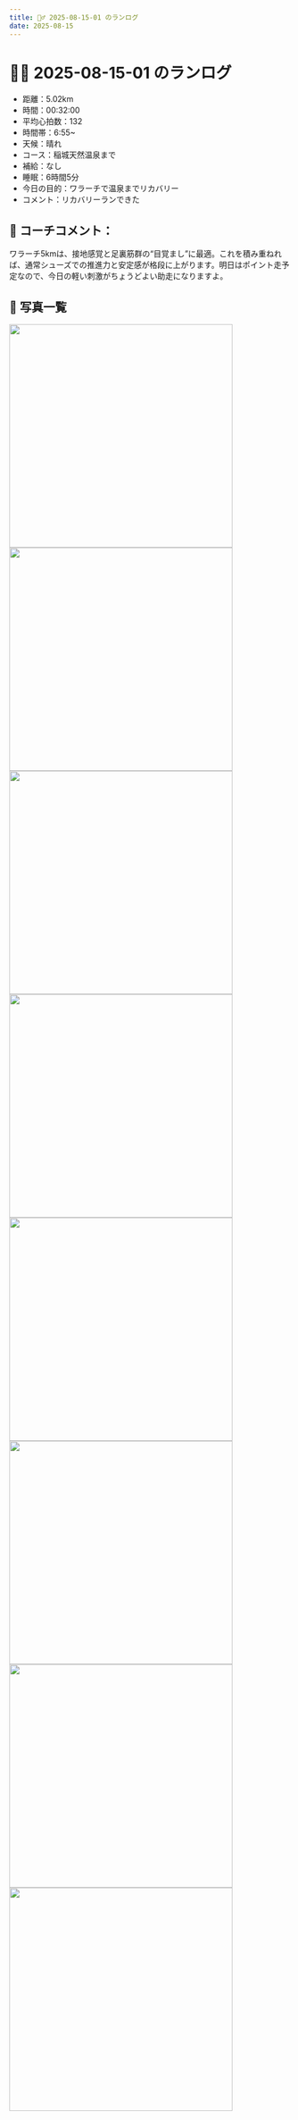 ```yaml
---
title: 🏃‍♂️ 2025-08-15-01 のランログ
date: 2025-08-15
---
```


# 🏃‍♂️ 2025-08-15-01 のランログ

- 距離：5.02km
- 時間：00:32:00
- 平均心拍数：132
- 時間帯：6:55~
- 天候：晴れ
- コース：稲城天然温泉まで
- 補給：なし
- 睡眠：6時間5分
- 今日の目的：ワラーチで温泉までリカバリー
- コメント：リカバリーランできた

## 📝 コーチコメント：
ワラーチ5kmは、接地感覚と足裏筋群の“目覚まし”に最適。これを積み重ねれば、通常シューズでの推進力と安定感が格段に上がります。明日はポイント走予定なので、今日の軽い刺激がちょうどよい助走になりますよ。

## 📸 写真一覧
<img src="{{ '/images/2025-08-15-01/0F66A5B5-28DD-4FE3-89CF-9619460E15E5.JPG' | relative_url }}" width="400" />
<img src="{{ '/images/2025-08-15-01/IMG_5198.PNG' | relative_url }}" width="400" />
<img src="{{ '/images/2025-08-15-01/IMG_5199.PNG' | relative_url }}" width="400" />
<img src="{{ '/images/2025-08-15-01/IMG_5205.PNG' | relative_url }}" width="400" />
<img src="{{ '/images/2025-08-15-01/IMG_5206.PNG' | relative_url }}" width="400" />
<img src="{{ '/images/2025-08-15-01/IMG_5207.PNG' | relative_url }}" width="400" />
<img src="{{ '/images/2025-08-15-01/IMG_5208.PNG' | relative_url }}" width="400" />
<img src="{{ '/images/2025-08-15-01/IMG_5209.PNG' | relative_url }}" width="400" />
